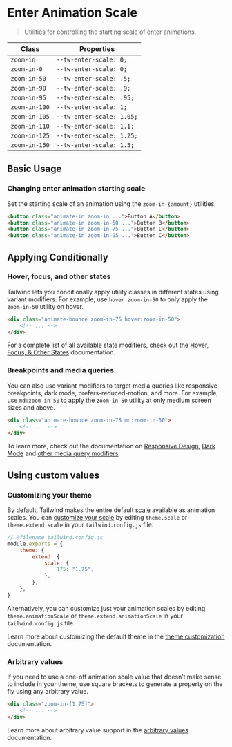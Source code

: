 # Enter Animation Scale

> Utilities for controlling the starting scale of enter animations.

| Class         | Properties                |
| ------------- | ------------------------- |
| `zoom-in`     | `--tw-enter-scale: 0;`    |
| `zoom-in-0`   | `--tw-enter-scale: 0;`    |
| `zoom-in-50`  | `--tw-enter-scale: .5;`   |
| `zoom-in-90`  | `--tw-enter-scale: .9;`   |
| `zoom-in-95`  | `--tw-enter-scale: .95;`  |
| `zoom-in-100` | `--tw-enter-scale: 1;`    |
| `zoom-in-105` | `--tw-enter-scale: 1.05;` |
| `zoom-in-110` | `--tw-enter-scale: 1.1;`  |
| `zoom-in-125` | `--tw-enter-scale: 1.25;` |
| `zoom-in-150` | `--tw-enter-scale: 1.5;`  |

## Basic Usage

### Changing enter animation starting scale

Set the starting scale of an animation using the `zoom-in-{amount}` utilities.

```html
<button class="animate-in zoom-in ...">Button A</button>
<button class="animate-in zoom-in-50 ...">Button B</button>
<button class="animate-in zoom-in-75 ...">Button C</button>
<button class="animate-in zoom-in-95 ...">Button C</button>
```

## Applying Conditionally

### Hover, focus, and other states

Tailwind lets you conditionally apply utility classes in different states using variant modifiers. For example, use `hover:zoom-in-50` to only apply the `zoom-in-50` utility on hover.

```html
<div class="animate-bounce zoom-in-75 hover:zoom-in-50">
    <!-- ... -->
</div>
```

For a complete list of all available state modifiers, check out the [Hover, Focus, & Other States](https://tailwindcss.com/docs/hover-focus-and-other-states) documentation.

### Breakpoints and media queries

You can also use variant modifiers to target media queries like responsive breakpoints, dark mode, prefers-reduced-motion, and more. For example, use `md:zoom-in-50` to apply the `zoom-in-50` utility at only medium screen sizes and above.

```html
<div class="animate-bounce zoom-in-75 md:zoom-in-50">
    <!-- ... -->
</div>
```

To learn more, check out the documentation on [Responsive Design](https://tailwindcss.com/docs/responsive-design), [Dark Mode](https://tailwindcss.com/docs/dark-mode) and [other media query modifiers](https://tailwindcss.com/docs/hover-focus-and-other-states#media-queries).

## Using custom values

### Customizing your theme

By default, Tailwind makes the entire default [scale](https://tailwindcss.com/docs/scale) available as animation scales. You can [customize your scale](https://tailwindcss.com/docs/theme) by editing `theme.scale` or `theme.extend.scale` in your `tailwind.config.js` file.

```js
// @filename tailwind.config.js
module.exports = {
    theme: {
        extend: {
            scale: {
                175: "1.75",
            },
        },
    },
}
```

Alternatively, you can customize just your animation scales by editing `theme.animationScale` or `theme.extend.animationScale` in your `tailwind.config.js` file.

Learn more about customizing the default theme in the [theme customization](https://tailwindcss.com/docs/theme#customizing-the-default-theme) documentation.

### Arbitrary values

If you need to use a one-off animation scale value that doesn’t make sense to include in your theme, use square brackets to generate a property on the fly using any arbitrary value.

```html
<div class="zoom-in-[1.75]">
    <!-- ... -->
</div>
```

Learn more about arbitrary value support in the [arbitrary values](https://tailwindcss.com/docs/adding-custom-styles#using-arbitrary-values) documentation.
